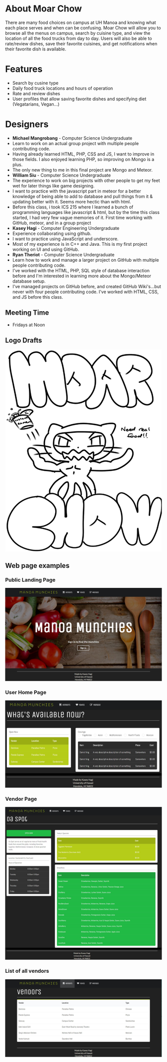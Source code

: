 # About Moar Chow
There are many food choices on campus at UH Manoa and knowing what each place serves and when can be confusing. Moar Chow will allow you to browse all the menus on campus, search by cuisine type, and view the location of all the food trucks from day to day. Users will also be able to rate/review dishes, save their favorite cuisines, and get notifications when their favorite dish is available.

# Features
 + Search by cusine type
 + Daily food truck locations and hours of operation
 + Rate and review dishes
 + User profiles that allow saving favorite dishes and specifying diet (Vegatarians, Vegan...)
 
# Designers
 + **Michael Mangrobang** - Computer Science Undergraduate
  + Learn to work on an actual group project with multiple people contributing code.
  + Having already learned HTML, PHP, CSS and JS, I want to improve in those fields. I also enjoyed learning PHP, so improving on Mongo is a plus.
  + The only new thing to me in this final project are Mongo and Meteor.
 + **William Siu** - Computer Science Undergraduate
  + The experience to work on big projects with other people to get my feet wet for later things like game designing.
  +  I want to practice with the javascript part in meteor for a better knowledge of being able to add to database and pull things from it & updating better with it. Seems more hectic than with html.
  +  Before this class, i took ICS 215 where I learned a bunch of programming languages like javascript & html, but by the time this class started, I had very few vague memories of it. First time working with GitHub, meteor, and in a group project
 + **Kasey Hagi** - Computer Engineering Undergraduate
  + Experience collaborating using github.
  + I want to practice using JavaScript and underscore.
  + Most of my experience is in C++ and Java. This is my first project working on UI and using GitHub.
 + **Ryan Theriot** - Computer Science Undergraduate
  + Learn how to work and manage a larger project on GitHub with multiple people contributing code.  
  + I've worked with the HTML, PHP, SQL style of database interaction before and I'm interested in learning more about the Mongo/Meteor database setup. 
  + I've managed projects on GitHub before, and created GitHub Wiki's...but never with four people contributing code. I've worked with HTML, CSS, and JS  before this class.
  
## Meeting Time
 + Fridays at Noon
 
## Logo Drafts
<img class="ui small image" src="https://github.com/moarchow/moarchow.github.io/blob/master/images/need%20real%20food.jpg?raw=true">

## Web page examples

### Public Landing Page
<img class="ui medium right floated image" src="https://raw.githubusercontent.com/moarchow/moarchow.github.io/master/images/public-landing-page.JPG">

### User Home Page
<img class="ui medium right floated image" src="https://raw.githubusercontent.com/moarchow/moarchow.github.io/master/images/user-home-page.JPG">

### Vendor Page
<img class="ui medium right floated image" src="https://raw.githubusercontent.com/moarchow/moarchow.github.io/master/images/vendor-page.JPG">

### List of all vendors
<img class="ui medium right floated image" src="https://raw.githubusercontent.com/moarchow/moarchow.github.io/master/images/list-of-vendors.JPG">
